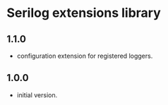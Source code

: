 # Serilog extensions library

## 1.1.0

- configuration extension for registered loggers.

## 1.0.0

- initial version.

